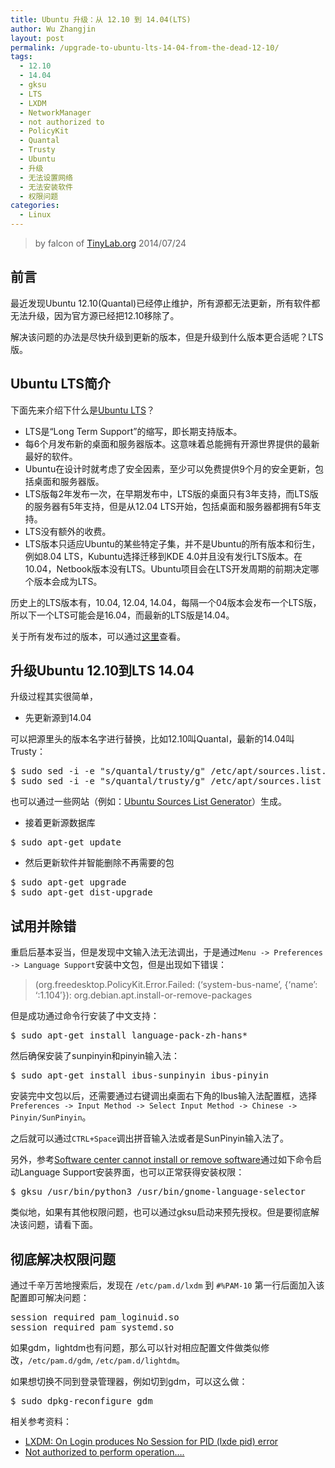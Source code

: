 ```yaml
---
title: Ubuntu 升级：从 12.10 到 14.04(LTS)
author: Wu Zhangjin
layout: post
permalink: /upgrade-to-ubuntu-lts-14-04-from-the-dead-12-10/
tags:
  - 12.10
  - 14.04
  - gksu
  - LTS
  - LXDM
  - NetworkManager
  - not authorized to
  - PolicyKit
  - Quantal
  - Trusty
  - Ubuntu
  - 升级
  - 无法设置网络
  - 无法安装软件
  - 权限问题
categories:
  - Linux
---
```


> by falcon of [TinyLab.org][2]
> 2014/07/24


## 前言

最近发现Ubuntu 12.10(Quantal)已经停止维护，所有源都无法更新，所有软件都无法升级，因为官方源已经把12.10移除了。

解决该问题的办法是尽快升级到更新的版本，但是升级到什么版本更合适呢？LTS版。

## Ubuntu LTS简介

下面先来介绍下什么是[Ubuntu LTS][3]？

  * LTS是“Long Term Support”的缩写，即长期支持版本。
  * 每6个月发布新的桌面和服务器版本。这意味着总能拥有开源世界提供的最新最好的软件。
  * Ubuntu在设计时就考虑了安全因素，至少可以免费提供9个月的安全更新，包括桌面和服务器版。
  * LTS版每2年发布一次，在早期发布中，LTS版的桌面只有3年支持，而LTS版的服务器有5年支持，但是从12.04 LTS开始，包括桌面和服务器都拥有5年支持。
  * LTS没有额外的收费。
  * LTS版本只适应Ubuntu的某些特定子集，并不是Ubuntu的所有版本和衍生，例如8.04 LTS，Kubuntu选择迁移到KDE 4.0并且没有发行LTS版本。在10.04，Netbook版本没有LTS。Ubuntu项目会在LTS开发周期的前期决定哪个版本会成为LTS。

历史上的LTS版本有，10.04, 12.04, 14.04，每隔一个04版本会发布一个LTS版，所以下一个LTS可能会是16.04，而最新的LTS版是14.04。

关于所有发布过的版本，可以通过[这里][4]查看。

## 升级Ubuntu 12.10到LTS 14.04

升级过程其实很简单，

  * 先更新源到14.04

可以把源里头的版本名字进行替换，比如12.10叫Quantal，最新的14.04叫Trusty：

<pre>$ sudo sed -i -e "s/quantal/trusty/g" /etc/apt/sources.list.d/*.list
$ sudo sed -i -e "s/quantal/trusty/g" /etc/apt/sources.list
</pre>

也可以通过一些网站（例如：[Ubuntu Sources List Generator][5]）生成。

  * 接着更新源数据库

<pre>$ sudo apt-get update
</pre>

  * 然后更新软件并智能删除不再需要的包

<pre>$ sudo apt-get upgrade
$ sudo apt-get dist-upgrade
</pre>

## 试用并除错

重启后基本妥当，但是发现中文输入法无法调出，于是通过`Menu -> Preferences -> Language Support`安装中文包，但是出现如下错误：

> (org.freedesktop.PolicyKit.Error.Failed: (&#8216;system-bus-name&#8217;, {&#8216;name&#8217;: &#8216;:1.104&#8242;}): org.debian.apt.install-or-remove-packages

但是成功通过命令行安装了中文支持：

<pre>$ sudo apt-get install language-pack-zh-hans*
</pre>

然后确保安装了sunpinyin和pinyin输入法：

<pre>$ sudo apt-get install ibus-sunpinyin ibus-pinyin
</pre>

安装完中文包以后，还需要通过右键调出桌面右下角的Ibus输入法配置框，选择`Preferences -> Input Method -> Select Input Method -> Chinese -> Pinyin/SunPinyin`。

之后就可以通过`CTRL+Space`调出拼音输入法或者是SunPinyin输入法了。

另外，参考[Software center cannot install or remove software][6]通过如下命令启动Language Support安装界面，也可以正常获得安装权限：

<pre>$ gksu /usr/bin/python3 /usr/bin/gnome-language-selector
</pre>

类似地，如果有其他权限问题，也可以通过gksu启动来预先授权。但是要彻底解决该问题，请看下面。

## 彻底解决权限问题

通过千辛万苦地搜索后，发现在 `/etc/pam.d/lxdm` 到 `#%PAM-10` 第一行后面加入该配置即可解决问题：

<pre>session required pam_loginuid.so
session required pam_systemd.so
</pre>

如果gdm，lightdm也有问题，那么可以针对相应配置文件做类似修改，`/etc/pam.d/gdm`, `/etc/pam.d/lightdm`。

如果想切换不同到登录管理器，例如切到gdm，可以这么做：

<pre>$ sudo dpkg-reconfigure gdm
</pre>

相关参考资料：

  * [LXDM: On Login produces No Session for PID (lxde pid) error][7]
  * [Not authorized to perform operation&#8230;.][8]





 [2]: http://tinylab.org
 [3]: https://wiki.ubuntu.com/LTS
 [4]: http://releases.ubuntu.com/
 [5]: http://repogen.simplylinux.ch/
 [6]: http://askubuntu.com/questions/215712/software-center-cannot-install-or-remove-software
 [7]: http://ubuntuforums.org/showthread.php?t=2178645&p=13045560#post13045560
 [8]: https://bugs.launchpad.net/ubuntu/+source/policykit-desktop-privileges/+bug/1240336/comments/33
